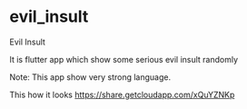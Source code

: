 # evil_insult

Evil Insult

It is flutter app which show some serious evil insult randomly

Note: This app show very strong language.

This how it looks https://share.getcloudapp.com/xQuYZNKp
